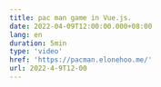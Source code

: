 ```yaml
---
title: pac man game in Vue.js.
date: 2022-04-09T12:00:00.000+08:00
lang: en
duration: 5min
type: 'video'
href: 'https://pacman.elonehoo.me/'
url: 2022-4-9T12-00
---
```

